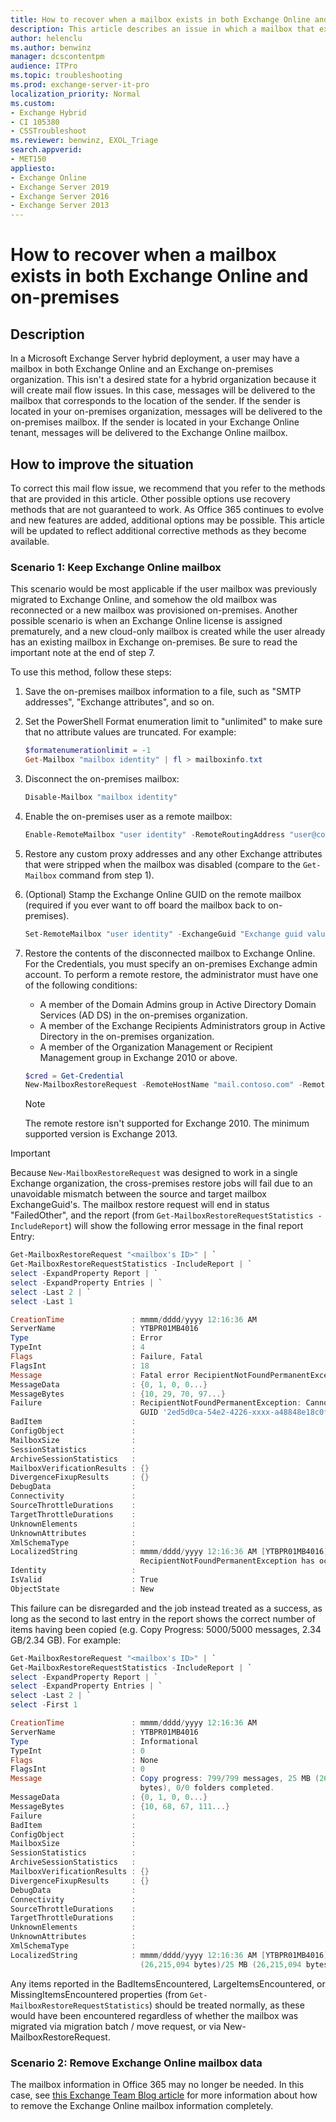```yaml
---
title: How to recover when a mailbox exists in both Exchange Online and on-premises
description: This article describes an issue in which a mailbox that exists in both Exchange Online and on-premises. Provides two solutions.
author: helenclu
ms.author: benwinz
manager: dcscontentpm
audience: ITPro 
ms.topic: troubleshooting 
ms.prod: exchange-server-it-pro
localization_priority: Normal
ms.custom: 
- Exchange Hybrid
- CI 105380
- CSSTroubleshoot
ms.reviewer: benwinz, EXOL_Triage
search.appverid: 
- MET150
appliesto:
- Exchange Online
- Exchange Server 2019
- Exchange Server 2016
- Exchange Server 2013
---
```

# How to recover when a mailbox exists in both Exchange Online and on-premises

## Description

In a Microsoft Exchange Server hybrid deployment, a user may have a mailbox in both Exchange Online and an Exchange on-premises organization. This isn't a desired state for a hybrid organization because it will create mail flow issues. In this case, messages will be delivered to the mailbox that corresponds to the location of the sender. If the sender is located in your on-premises organization, messages will be delivered to the on-premises mailbox. If the sender is located in your Exchange Online tenant, messages will be delivered to the Exchange Online mailbox.

## How to improve the situation

To correct this mail flow issue, we recommend that you refer to the methods that are provided in this article. Other possible options use recovery methods that are not guaranteed to work. As Office 365 continues to evolve and new features are added, additional options may be possible. This article will be updated to reflect additional corrective methods as they become available.

### Scenario 1: Keep Exchange Online mailbox

This scenario would be most applicable if the user mailbox was previously migrated to Exchange Online, and somehow the old mailbox was reconnected or a new mailbox was provisioned on-premises. Another possible scenario is when an Exchange Online license is assigned prematurely, and a new cloud-only mailbox is created while the user already has an existing mailbox in Exchange on-premises. Be sure to read the important note at the end of step 7.

To use this method, follow these steps:

1. Save the on-premises mailbox information to a file, such as "SMTP addresses", "Exchange attributes", and so on.

2. Set the PowerShell Format enumeration limit to "unlimited" to make sure that no attribute values are truncated. For example:

    ```powershell
    $formatenumerationlimit = -1
    Get-Mailbox "mailbox identity" | fl > mailboxinfo.txt
    ```

3. Disconnect the on-premises mailbox:

    ```powershell
    Disable-Mailbox "mailbox identity"
    ```

4. Enable the on-premises user as a remote mailbox:

    ```powershell
    Enable-RemoteMailbox "user identity" -RemoteRoutingAddress "user@contoso.mail.onmicrosoft.com"
    ```

5. Restore any custom proxy addresses and any other Exchange attributes that were stripped when the mailbox was disabled (compare to the `Get-Mailbox` command from step 1).

6. (Optional) Stamp the Exchange Online GUID on the remote mailbox (required if you ever want to off board the mailbox back to on-premises).

    ```powershell
    Set-RemoteMailbox "user identity" -ExchangeGuid "Exchange guid value of Exchange Online mailbox"
    ```

7. Restore the contents of the disconnected mailbox to Exchange Online. For the Credentials, you must specify an on-premises Exchange admin account. To perform a remote restore, the administrator must have one of the following conditions:

   - A member of the Domain Admins group in Active Directory Domain Services (AD DS) in the on-premises organization.
   - A member of the Exchange Recipients Administrators group in Active Directory in the on-premises organization.
   - A member of the Organization Management or Recipient Management group in Exchange 2010 or above.

    ```powershell
    $cred = Get-Credential
    New-MailboxRestoreRequest -RemoteHostName "mail.contoso.com" -RemoteCredential $cred -SourceStoreMailbox "exchange guid of disconnected mailbox" -TargetMailbox "exchange guid of cloud mailbox" -RemoteDatabaseGuid "guid of on-premises database" -RemoteRestoreType DisconnectedMailbox
    ```

    > [!NOTE]
    > The remote restore isn't supported for Exchange 2010. The minimum supported version is Exchange 2013.

> [!IMPORTANT]
> Because `New-MailboxRestoreRequest` was designed to work in a single Exchange organization, the cross-premises restore jobs will fail due to an unavoidable mismatch between the source and target mailbox ExchangeGuid's.  The mailbox restore request will end in status "FailedOther", and the report (from `Get-MailboxRestoreRequestStatistics -IncludeReport`) will show the following error message in the final report Entry:

```powershell
Get-MailboxRestoreRequest "<mailbox's ID>" | `
Get-MailboxRestoreRequestStatistics -IncludeReport | `
select -ExpandProperty Report | `
select -ExpandProperty Entries | `
select -Last 2 | `
select -Last 1

CreationTime               : mmmm/dddd/yyyy 12:16:36 AM
ServerName                 : YTBPR01MB4016
Type                       : Error
TypeInt                    : 4
Flags                      : Failure, Fatal
FlagsInt                   : 18
Message                    : Fatal error RecipientNotFoundPermanentException has occurred.
MessageData                : {0, 1, 0, 0...}
MessageBytes               : {10, 29, 70, 97...}
Failure                    : RecipientNotFoundPermanentException: Cannot find a recipient that has mailbox
                             GUID '2ed5d0ca-54e2-4226-xxxx-a48848e18c0f'.
BadItem                    :
ConfigObject               :
MailboxSize                :
SessionStatistics          :
ArchiveSessionStatistics   :
MailboxVerificationResults : {}
DivergenceFixupResults     : {}
DebugData                  :
Connectivity               :
SourceThrottleDurations    :
TargetThrottleDurations    :
UnknownElements            :
UnknownAttributes          :
XmlSchemaType              :
LocalizedString            : mmmm/dddd/yyyy 12:16:36 AM [YTBPR01MB4016] Fatal error
                             RecipientNotFoundPermanentException has occurred.
Identity                   :
IsValid                    : True
ObjectState                : New
```

This failure can be disregarded and the job instead treated as a success, as long as the second to last entry in the report shows the correct number of items having been copied (e.g. Copy Progress: 5000/5000 messages, 2.34 GB/2.34 GB).  For example:

```powershell
Get-MailboxRestoreRequest "<mailbox's ID>" | `
Get-MailboxRestoreRequestStatistics -IncludeReport | `
select -ExpandProperty Report | `
select -ExpandProperty Entries | `
select -Last 2 | `
select -First 1

CreationTime               : mmmm/dddd/yyyy 12:16:36 AM
ServerName                 : YTBPR01MB4016
Type                       : Informational
TypeInt                    : 0
Flags                      : None
FlagsInt                   : 0
Message                    : Copy progress: 799/799 messages, 25 MB (26,215,094 bytes)/25 MB (26,215,094
                             bytes), 0/0 folders completed.
MessageData                : {0, 1, 0, 0...}
MessageBytes               : {10, 68, 67, 111...}
Failure                    :
BadItem                    :
ConfigObject               :
MailboxSize                :
SessionStatistics          :
ArchiveSessionStatistics   :
MailboxVerificationResults : {}
DivergenceFixupResults     : {}
DebugData                  :
Connectivity               :
SourceThrottleDurations    :
TargetThrottleDurations    :
UnknownElements            :
UnknownAttributes          :
XmlSchemaType              :
LocalizedString            : mmmm/dddd/yyyy 12:16:36 AM [YTBPR01MB4016] Copy progress: 799/799 messages, 25 MB
                             (26,215,094 bytes)/25 MB (26,215,094 bytes), 0/0 folders completed.
```

Any items reported in the BadItemsEncountered, LargeItemsEncountered, or MissingItemsEncountered properties (from `Get-MailboxRestoreRequestStatistics`) should be treated normally, as these would have been encountered regardless of whether the mailbox was migrated via migration batch / move request, or via New-MailboxRestoreRequest.

### Scenario 2: Remove Exchange Online mailbox data

The mailbox information in Office 365 may no longer be needed. In this case, see [this Exchange Team Blog article](https://techcommunity.microsoft.com/t5/Exchange-Team-Blog/Permanently-Clear-Previous-Mailbox-Info/ba-p/607619) for more information about how to remove the Exchange Online mailbox information completely.
